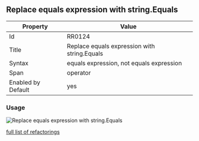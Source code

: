 ## Replace equals expression with string.Equals

Property | Value
--- | --- 
Id | RR0124
Title | Replace equals expression with string\.Equals
Syntax | equals expression, not equals expression
Span | operator
Enabled by Default | yes

### Usage

![Replace equals expression with string\.Equals](../../images/refactorings/ReplaceEqualsExpressionWithStringEquals.png)

[full list of refactorings](Refactorings.md)
